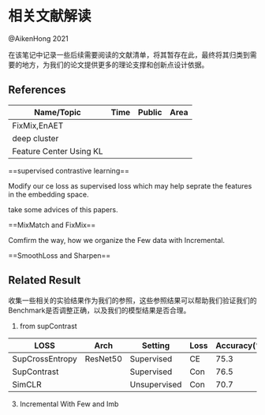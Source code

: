 # 相关文献解读

@AikenHong 2021

在该笔记中记录一些后续需要阅读的文献清单，将其暂存在此，最终将其归类到需要的地方，为我们的论文提供更多的理论支撑和创新点设计依据。

## References

| Name/Topic              | Time | Public | Area |
| ----------------------- | ---- | ------ | ---- |
| FixMix,EnAET            |      |        |      |
| deep cluster            |      |        |      |
| Feature Center Using KL |      |        |      |

==supervised contrastive learning==

Modify our ce loss as supervised loss which may help seprate the features in the embedding space.

take some advices of this papers.

==MixMatch and FixMix==

Comfirm the way, how we organize the Few data with Incremental.

==SmoothLoss and Sharpen==

## Related Result

收集一些相关的实验结果作为我们的参照，这些参照结果可以帮助我们验证我们的Benchmark是否调整正确，以及我们的模型结果是否合理。

1. from supContrast
	
| LOSS            | Arch     | Setting      | Loss | Accuracy(%) |
| --------------- | -------- | ------------ | ---- | ----------- |
| SupCrossEntropy | ResNet50 | Supervised   | CE   | 75.3        |
| SupContrast     |          | Supervised   | Con  | 76.5        |
| SimCLR          |          | Unsupervised | Con  | 70.7        |

3. Incremental With Few and Imb
